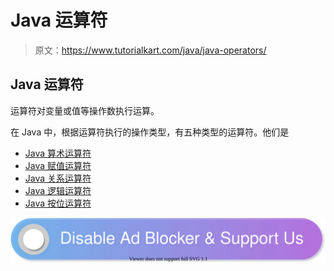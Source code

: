 # Java 运算符

> 原文：<https://www.tutorialkart.com/java/java-operators/>

## Java 运算符

运算符对变量或值等操作数执行运算。

在 Java 中，根据运算符执行的操作类型，有五种类型的运算符。他们是

*   [Java 算术运算符](https://www.tutorialkart.com/java/java-arithmetic-operators/)
*   [Java 赋值运算符](https://www.tutorialkart.com/java/java-assignment-operators/)
*   [Java 关系运算符](https://www.tutorialkart.com/java/java-relational-operators/)
*   [Java 逻辑运算符](https://www.tutorialkart.com/java/java-logical-operators/)
*   [Java 按位运算符](https://www.tutorialkart.com/java/java-bitwise-operators/)

[![](img/925da31b32d6bc3827932f6c8afb11bb.png)](https://www.tutorialkart.com/)